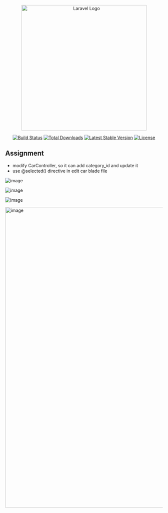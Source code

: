 <p align="center"><a href="https://laravel.com" target="_blank"><img src="https://raw.githubusercontent.com/laravel/art/master/logo-lockup/5%20SVG/2%20CMYK/1%20Full%20Color/laravel-logolockup-cmyk-red.svg" width="400" alt="Laravel Logo"></a></p>

<p align="center">
<a href="https://github.com/laravel/framework/actions"><img src="https://github.com/laravel/framework/workflows/tests/badge.svg" alt="Build Status"></a>
<a href="https://packagist.org/packages/laravel/framework"><img src="https://img.shields.io/packagist/dt/laravel/framework" alt="Total Downloads"></a>
<a href="https://packagist.org/packages/laravel/framework"><img src="https://img.shields.io/packagist/v/laravel/framework" alt="Latest Stable Version"></a>
<a href="https://packagist.org/packages/laravel/framework"><img src="https://img.shields.io/packagist/l/laravel/framework" alt="License"></a>
</p>

## Assignment
- modify CarController, so it can add category_id and update it
- use @selected() directive in edit car blade file



![image](https://github.com/user-attachments/assets/de15eb80-d436-4a5b-83e2-9d5044e21a4f)



![image](https://github.com/user-attachments/assets/a0b618ba-a1c5-4710-8dc1-2949b9af879a)

![image](https://github.com/user-attachments/assets/c91aab75-2c1f-46e4-aaf1-0b98d6658daf)

<img width="958" alt="image" src="https://github.com/user-attachments/assets/52d3f6d9-a211-4a17-92ca-b68f095a3e4b">

